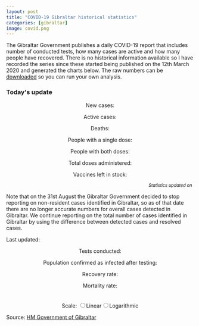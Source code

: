 ```yaml
---
layout: post
title: "COVID-19 Gibraltar historical statistics"
categories: [gibraltar]
image: covid.png
---
```


The Gibraltar Government publishes a daily COVID-19 report that includes number of conducted tests, how many cases are active and how many people have recovered. There is no historical information available so I have recorded the series since these started being published on the 12th March 2020 and generated the charts below. The raw numbers can be [downloaded](/assets/js/covid19-gibraltar.js) so you can run your own analysis.

<div class="box">

  <h3>
    Today's update
  </h3>

  <p style="text-align: center;">
    New cases: <span id="new_cases_today"></span>
  </p>

  <p style="text-align: center;">
    Active cases: <span id="active_cases_today"></span>
  </p>

  <!--p style="text-align: center;">
    Recovered cases: <span id="recovered_cases_today"></span>
  </p-->

  <p style="text-align: center;">
    Deaths: <span id="deceased_cases_today"></span>
  </p>

  <p style="text-align: center;">
    People with a single dose: <span id="first_doses_today"></span>
  </p>

  <p style="text-align: center;">
    People with both doses: <span id="second_doses_today"></span>
  </p>

  <p style="text-align: center;">
    Total doses administered: <span id="total_doses_today"></span>
  </p>

  <p style="text-align: center;">
    Vaccines left in stock: <span id="stock_doses_today"></span>
  </p>

<p style="text-align: right; margin: 5px;">
  <small><i>Statistics updated on <span id="daily_update_ago"></span></i></small>
</p>
</div>

Note that on the 31st August the Gibraltar Government decided to stop reporting on non-resident cases identified in Gibraltar, so as of that date there are no longer accurate numbers for overall cases detected in Gibraltar. We continue reporting on the total number of cases identified in Gibraltar by using the difference between detected cases and resolved cases.

Last updated: _<span id="text_last_update"></span>_

<p style="text-align: center;">
  Tests conducted: <span id="text_population_tested"></span>
</p>

<p style="text-align: center;">
  Population confirmed as infected after testing: <span id="text_population_infected"></span>
</p>

<p style="text-align: center;">
  Recovery rate: <b><span id="text_recovery_rate"></span></b>
</p>

<p style="text-align: center;">
  Mortality rate: <b><span id="text_mortality_rate"></span></b>
</p>

<link href="{{ base.url | prepend: site.url }}/assets/js/apexcharts/styles.css" rel="stylesheet" />
<script src="{{ base.url | prepend: site.url }}/assets/js/apexcharts/apexcharts.js"></script>
<script src="{{ base.url | prepend: site.url }}/assets/js/covid19-gibraltar.js"></script>

  <style>
      
    .chart {
      max-width: 800px;
      margin: 35px auto;
    }
      
  </style>

  <div id="chart_active_recovered" class="chart"></div>
  <div id="chart_newcases" class="chart"></div>
  <div id="chart_vaccination" class="chart"></div>
  <div id="chart_tests" class="chart"></div>
  <div id="chart_total" class="chart"></div>

  <form name="scale">
    <center>Scale: <input type="radio" name="linear"><label for="linear">Linear</label><input type="radio" name="logarithmic"><label for="logarithmic">Logarithmic</label></center>
  </form>

Source: [HM Government of Gibraltar](https://www.gibraltar.gov.gi/covid19)

<script>

// Constants

var population = 32116;
var sample_tests_positive = 10;
var sample_tests_received = 400;

// Calculate and show key KPIs

var current_active = series.covid19GibraltarSeries.active.slice(-1)[0];
var current_recovered = series.covid19GibraltarSeries.recovered.slice(-1)[0];
var current_total = current_active + current_recovered;
var current_deceased = series.covid19GibraltarSeries.deceased.slice(-1)[0];
var current_tests_pending = series.covid19GibraltarSeries.tests_pending.slice(-1)[0];
var current_tests_received = series.covid19GibraltarSeries.tests_received.slice(-1)[0];
var current_tests_total = current_tests_pending + current_tests_received;
const current_last_update = new Date(Date.parse(series.covid19GibraltarSeries.dates.slice(-1)[0]));

var population_tested = (current_tests_total / population) * 100;
var population_infected = (current_total / population) * 100;
var recovery_rate = (current_recovered / (current_active + current_recovered + current_deceased)) * 100;
var mortality_rate = parseFloat(current_deceased * 100 / current_total);

var prevalence_rate = (sample_tests_positive / sample_tests_received) * 100;
var prevalence_infected = parseInt((prevalence_rate * population ) / 100, 10);

// Update summary statistics

document.getElementById("text_population_tested").innerHTML = "<b>" + current_tests_total.toLocaleString() + " (" + population_tested.toFixed(2) + "% of population)</b> of which " + current_tests_received.toLocaleString() + " have been received";
document.getElementById("text_population_infected").innerHTML = "<b>" + current_total.toLocaleString() + " (" + population_infected.toFixed(2) + "%)</b> of which " + current_active.toLocaleString() + " remain active";
document.getElementById("text_recovery_rate").innerHTML = recovery_rate.toFixed(2) + "%";
document.getElementById("text_mortality_rate").innerHTML = mortality_rate.toFixed(2) + "%";

prevalence_rate.toFixed(2) + "%";
document.getElementById("text_last_update").innerHTML = current_last_update.toDateString();

// Support functions

function formatChange(input, positive_color, negative_color) {
  var ret = ""

  if (input > 0) {
    ret = `<span class="${positive_color}"><i class="fas fa-sort-up"></i>${input}</span>`
  } else if (input < 0) {
    ret = `<span class="${negative_color}"><i class="fas fa-sort-down"></i>${Math.abs(input)}</span>`
  } else {
    ret = '-'
  }

  return ret
}

function formatElapsedTime(seconds) {
  var ret = `${seconds} seconds`

  if (seconds < 60) {
    var value = seconds

    if (value == 1) {
    ret = `${value} second`
    } else {
    ret = `${value} seconds`
    }

  } else if (seconds < (60 * 60)) {
    var value = Math.floor(seconds / 60)

    if (value == 1) {
    ret = `${value} minute`
    } else {
    ret = `${value} minutes`
    }

  } else if (seconds < (60 * 60 * 24)) {
    var value = Math.floor(seconds / (60 * 60))

    if (value == 1) {
    ret = `${value} hour`
    } else {
    ret = `${value} hours`
    }

  } else {
    var value = Math.floor(seconds / (60 * 60 * 24))

    if (value == 1) {
    ret = `${value} day`
    } else {
    ret = `${value} days`
    }
  }

  return `${ret} ago`
}

function getLastValidElement(array, offset) {

  var index;

  ret = 0

  for (index = offset; index < array.length; index++) {
    ret = array.slice(-1 * index)[0]

    if (ret != null) {
      return ret
    }
  }

  return ret
}

// Calculate new and total cases series

function average(values) {
  var sum = 0;

  for(var i = 0; i < values.length; i++) {
    sum = sum + values[i];
  }

  return values.length? sum / values.length : 0;
}

var newcases = [];
var newcases_avg7d = [];
var totalcases = [];
var totaldoses = [];
var people = [];

var previous_day_infected = 0;
var previous_day_doses = 0;

var current_avg7d = 0;

for(var i = 0; i < series.covid19GibraltarSeries.active.length; i++) {
  current_infected = series.covid19GibraltarSeries.active[i] + series.covid19GibraltarSeries.recovered[i] + series.covid19GibraltarSeries.deceased[i];

  newcases[i] = current_infected - previous_day_infected;
  totalcases[i] = current_infected;
  totaldoses[i] = previous_day_doses + series.covid19GibraltarSeries.doses_shipments[i]
  people[i] = population

  current_avg7d = Math.round(average(newcases.slice(-7)))
  newcases_avg7d[i] = current_avg7d;

  previous_day_infected = current_infected
  previous_day_doses = totaldoses[i]
  
}

series.covid19GibraltarSeries.newcases = newcases;
series.covid19GibraltarSeries.newcases_avg7d = newcases_avg7d;
series.covid19GibraltarSeries.totalcases = totalcases;
series.covid19GibraltarSeries.totaldoses = totaldoses;
series.covid19GibraltarSeries.population = people;

// Update today statistics

/*
var current_new = series.covid19GibraltarSeries.newcases.slice(-1)[0];
var current_first = series.covid19GibraltarSeries.doses_first.slice(-1)[0];
var current_second = series.covid19GibraltarSeries.doses_second.slice(-1)[0];
var current_totaldoses = current_first + current_second;
var current_stock = series.covid19GibraltarSeries.totaldoses.slice(-1)[0] - (current_totaldoses);

var yesterday_active = series.covid19GibraltarSeries.active.slice(-2)[0];
var yesterday_new = series.covid19GibraltarSeries.newcases.slice(-2)[0];
var yesterday_first = series.covid19GibraltarSeries.doses_first.slice(-2)[0];
var yesterday_second = series.covid19GibraltarSeries.doses_second.slice(-2)[0];
var yesterday_totaldoses = yesterday_first + yesterday_second;
var yesterday_stock = series.covid19GibraltarSeries.totaldoses.slice(-2)[0] - (yesterday_totaldoses);

var yesterday_recovered = series.covid19GibraltarSeries.recovered.slice(-2)[0];
var yesterday_total = yesterday_active + yesterday_recovered;
var yesterday_deceased = series.covid19GibraltarSeries.deceased.slice(-2)[0];
var yesterday_tests_pending = series.covid19GibraltarSeries.tests_pending.slice(-2)[0];
var yesterday_tests_received = series.covid19GibraltarSeries.tests_received.slice(-2)[0];
var yesterday_tests_total = yesterday_tests_pending + yesterday_tests_received;
*/

var current_new = getLastValidElement(series.covid19GibraltarSeries.newcases, 1);
var current_first = getLastValidElement(series.covid19GibraltarSeries.doses_first, 1);
var current_second = getLastValidElement(series.covid19GibraltarSeries.doses_second, 1);
var current_totaldoses = current_first + current_second;
var current_stock = getLastValidElement(series.covid19GibraltarSeries.totaldoses, 1) - current_totaldoses;

var yesterday_active = getLastValidElement(series.covid19GibraltarSeries.active, 2);
var yesterday_new = getLastValidElement(series.covid19GibraltarSeries.newcases, 2);
var yesterday_first = getLastValidElement(series.covid19GibraltarSeries.doses_first, 2);
var yesterday_second = getLastValidElement(series.covid19GibraltarSeries.doses_second, 2);
var yesterday_totaldoses = yesterday_first + yesterday_second;
var yesterday_stock = getLastValidElement(series.covid19GibraltarSeries.totaldoses, 2) - yesterday_totaldoses;

var yesterday_recovered = getLastValidElement(series.covid19GibraltarSeries.recovered, 2);
var yesterday_total = yesterday_active + yesterday_recovered;
var yesterday_deceased = getLastValidElement(series.covid19GibraltarSeries.deceased, 2);
var yesterday_tests_pending = getLastValidElement(series.covid19GibraltarSeries.tests_pending, 2);
var yesterday_tests_received = getLastValidElement(series.covid19GibraltarSeries.tests_received, 2);
var yesterday_tests_total = yesterday_tests_pending + yesterday_tests_received;


var active_cases_change = formatChange(current_active - yesterday_active, "red", "green")
var recovered_cases_change = formatChange(current_recovered - yesterday_recovered, "green", "red")
var deceased_cases_change = formatChange(current_deceased - yesterday_deceased, "red", "green")
var new_cases_change = formatChange(current_new - yesterday_new, "red", "green")
var first_doses_change = formatChange(current_first - yesterday_first, "green", "red")
var second_doses_change = formatChange(current_second - yesterday_second, "green", "red")
var total_doses_change = formatChange(current_totaldoses - yesterday_totaldoses, "green", "red")
var stock_doses_change = formatChange(current_stock - yesterday_stock, "green", "red")

const updated_seconds_ago = (new Date() - new Date(Date.parse(series.covid19GibraltarSeries.dates.slice(-1)[0]))) / 1000;

document.getElementById("daily_update_ago").innerHTML = current_last_update.toDateString() // formatElapsedTime(updated_seconds_ago);

document.getElementById("active_cases_today").innerHTML = "<b>" + current_active.toLocaleString() + "</b> (" + active_cases_change + ")"
// document.getElementById("recovered_cases_today").innerHTML = "<b>" + current_recovered.toLocaleString() + "</b> (" + recovered_cases_change + ")"
document.getElementById("deceased_cases_today").innerHTML = "<b>" + current_deceased.toLocaleString() + "</b> (" + deceased_cases_change + ")"
document.getElementById("new_cases_today").innerHTML = "<b>" + current_new.toLocaleString() + "</b> (" + new_cases_change + ")"
document.getElementById("first_doses_today").innerHTML = "<b>" + current_first.toLocaleString() + "</b> (" + first_doses_change + ")"
document.getElementById("second_doses_today").innerHTML = "<b>" + current_second.toLocaleString() + "</b> (" + second_doses_change + ")"
document.getElementById("total_doses_today").innerHTML = "<b>" + current_totaldoses.toLocaleString() + "</b> (" + total_doses_change + ")"
document.getElementById("stock_doses_today").innerHTML = "<b>" + current_stock.toLocaleString() + "</b> (" + stock_doses_change + ")"

// Configure and show charts

var options_active_recovered = {
  series: [{
      data: series.covid19GibraltarSeries.active,
      name: "Active"
    },
    {
      data: series.covid19GibraltarSeries.recovered,
      name: "Recovered"
    },
    {
      data: series.covid19GibraltarSeries.deceased,
      name: "Deceased"
    },
    {
      data: series.covid19GibraltarSeries.newcases,
      name: "Daily new cases",
      type: 'column'
    }

  ],
  chart: {
    height: 350,
    type: 'line',
    id: 'active-recovered-chart',
  },

  legend: {
    position: 'top'
  },


  annotations: {
     xaxis: [{
      x: new Date('2020-03-24').getTime(),
      strokeDashArray: 0,
      borderColor: '#808080',
      label: {
        borderColor: '#808080',
        style: {
          color: '#fff',
          background: '#808080',
        },
        text: 'Lockdown starts',
      }
    },
    {
      x: new Date('2020-04-08').getTime(),
      strokeDashArray: 0,
      borderColor: '#00cc66',
      label: {
        borderColor: '#00cc66',
        style: {
          color: '#fff',
          background: '#00cc66',
        },
        text: 'Lockdown impact expected'
      }
    },
    {
      x: new Date('2020-04-29').getTime(),
      strokeDashArray: 0,
      borderColor: '#ff9933',
      label: {
        borderColor: '#ff9933',
        style: {
          color: '#fff',
          background: '#ff9933',
        },
        text: 'Over 70s confinement relaxation'
      }
    },
    {
      x: new Date('2020-05-02').getTime(),
      strokeDashArray: 0,
      borderColor: '#4c9900',
      label: {
        borderColor: '#4c9900',
        style: {
          color: '#fff',
          background: '#4c9900',
        },
        text: 'Phase 1: Retail relaxation'
      }
    },
    {
      x: new Date('2020-05-17').getTime(),
      strokeDashArray: 0,
      borderColor: '#dd6633',
      label: {
        borderColor: '#dd6633',
        style: {
          color: '#fff',
          background: '#dd6633',
        },
        text: 'Phase 1 impact expected',
        position: 'bottom'
      }
    },
    {
      x: new Date('2020-05-18').getTime(),
      strokeDashArray: 0,
      borderColor: '#bfc2c4',
      label: {
        borderColor: '#bfc2c4',
        style: {
          color: '#fff',
          background: '#bfc2c4',
        },
        text: 'Phase 2: Unrestricted movement'
      }
    },
    {
      x: new Date('2020-06-01').getTime(),
      strokeDashArray: 0,
      borderColor: '#42B04D',
      label: {
        borderColor: '#42B04D',
        style: {
          color: '#fff',
          background: '#42B04D',
        },
        text: 'Phase 3: Eat out and transport'
      }
    },
    {
      x: new Date('2020-06-16').getTime(),
      strokeDashArray: 0,
      borderColor: '#5495C7',
      label: {
        borderColor: '#5495C7',
        style: {
          color: '#fff',
          background: '#5495C7',
        },
        text: 'Phase 4: Bars and beaches'
      }
    },
    {
      x: new Date('2020-06-29').getTime(),
      strokeDashArray: 0,
      borderColor: '#00cc00',
      label: {
        borderColor: '#00cc00',
        style: {
          color: '#fff',
          background: '#00cc00',
        },
        text: 'Phase 5: Public gatherings'
      }
    },
    {
      x: new Date('2020-07-15').getTime(),
      strokeDashArray: 0,
      borderColor: '#00dd00',
      label: {
        borderColor: '#00dd00',
        style: {
          color: '#fff',
          background: '#00dd00',
        },
        text: 'Phase 6: Final review'
      }
    },
    {
      x: new Date('2020-12-27').getTime(),
      strokeDashArray: 0,
      borderColor: '#808080',
      label: {
        borderColor: '#808080',
        style: {
          color: '#fff',
          background: '#808080',
        },
        text: 'Curfew starts'
      }
    },
    {
      x: new Date('2021-01-10').getTime(),
      strokeDashArray: 0,
      borderColor: '#00cc66',
      label: {
        borderColor: '#00cc66',
        style: {
          color: '#fff',
          background: '#00cc66',
        },
        text: 'Curfew impact expected'
      }
    },
/*    {
      x: new Date('2020-08-1').getTime(),
      strokeDashArray: 0,
      borderColor: '#00ff00',
      label: {
        borderColor: '#00ff00',
        style: {
          color: '#fff',
          background: '#00ff00',
        },
        text: 'Rock unlock (achievement unlocked)'
      }
    }
*/
    ]
  },
  
  dataLabels: {
    enabled: false
  },
  colors: [
    '#da1f28', '#9bbb59', '#000000', '#66b2ff'
  ],
  stroke: {
    curve: 'straight',
    width: [3, 3, 3, 0]
  },
  grid: {
    padding: {
      right: 30,
      left: 20
    }
  },
  title: {
    text: 'Gibraltar COVID-19 Active vs. Recovered cases',
    align: 'left'
  },

  labels: series.covid19GibraltarSeries.dates,

  xaxis: {
    type: 'datetime',
  },
  yaxis: [{
          title: {
            text: 'Number of people',
          }
        }]
};

// Setup graph showing new cases and 7-day average

var options_newcases = {
  series: [
    {
      data: series.covid19GibraltarSeries.newcases,
      name: "Daily new cases"
    },
    {
      data: series.covid19GibraltarSeries.newcases_avg7d,
      name: "7-day average of new cases"
    }
  ],
  chart: {
    height: 350,
    type: 'line',
    id: 'newcases-tests-chart',
  },

  legend: {
    position: 'top'
  },
 

  dataLabels: {
    enabled: false
  },
  colors: [
    '#000000','#ff00ff'
  ],
  stroke: {
    curve: 'straight',
    width: 2
  },
  grid: {
    padding: {
      right: 30,
      left: 20
    }
  },
  title: {
    text: 'Gibraltar COVID-19 new cases',
    align: 'left'
  },

  labels: series.covid19GibraltarSeries.dates,
  xaxis: {
    type: 'datetime',
  },
  yaxis: [{
          title: {
            text: 'Number of people',
          },
//          decimalsInFloat: 0
        }]

};


// Setup graph showing vaccination progress

var options_vaccination = {
  series: [
    {
      data: series.covid19GibraltarSeries.doses_first,
      name: "First doses administered",
      type: 'bar'
    },
    {
      data: series.covid19GibraltarSeries.doses_second,
      name: "Second doses administered",
      type: 'bar'
    },
    {
      data: series.covid19GibraltarSeries.totaldoses,
      name: "Doses shipped (6-doses per vial)",
      type: 'line' // was line
    }
  ],
  chart: {
    height: 350,
    type: 'line',
    id: 'vaccine-tests-chart',
    stacked: true,
    animations: {
      enabled: false
    }
  },

  plotOptions: {
    bar: {
      horizontal: false,
      columnWidth: '90%',
      // endingShape: 'rounded'
    },
  },

  legend: {
    position: 'top'
  },
 

  dataLabels: {
    enabled: false
  },
  colors: [
    '#4c9900', '#66ff66', '#000000',
  ],
  stroke: {
    curve: ['smooth', 'smooth', 'stepline'],
    width: 2
  },
  fill: {
    opacity: 100,
    type: ['solid', 'solid', 'solid'],
  },
  grid: {
    padding: {
      right: 30,
      left: 20
    }
  },
  title: {
    text: 'Gibraltar COVID-19 vaccination progress',
    align: 'left'
  },

  labels: series.covid19GibraltarSeries.dates,
  xaxis: {
    type: 'datetime',
    min: new Date("01 January 2021 GMT").getTime(),
  },
  yaxis: [{
          title: {
            text: 'Number of vaccines administered',
          },
//          decimalsInFloat: 0
        }]

};


// Setup graphs showing the testing results

var options_tests = {
  series: [
    {
      data: series.covid19GibraltarSeries.tests_received,
      name: "Received"
    },
    {
      data: series.covid19GibraltarSeries.tests_pending,
      name: "Pending"
    }
  ],
  chart: {
    height: 350,
    type: 'line',
    id: 'active-tests-chart',
    stacked: true
  },

  legend: {
    position: 'top'
  },
  

  annotations: {
     xaxis: [{
      x: new Date('2020-04-01').getTime(),
      x2: new Date('2020-04-07').getTime(),
      strokeDashArray: 0,
      borderColor: '#775DD0',
      label: {
        borderColor: '#775DD0',
        style: {
          color: '#fff',
          background: '#775DD0'
        },
        text: 'Random testing',
      }
    },
    {
      x: new Date('2020-04-10').getTime(),
      strokeDashArray: 0,
      borderColor: '#0854a5',
      opacity: 0.3,
      label: {
        borderColor: '#0854a5',
        style: {
          color: '#fff',
          background: '#0854a5'
        },
        text: 'Local testing starts',
        position: 'bottom'
      }
    },
    {
      x: new Date('2020-04-27').getTime(),
      x2: new Date('2020-05-12').getTime(),
      strokeDashArray: 0,
      borderColor: '#b266ff',
      label: {
        borderColor: '#b266ff',
        style: {
          color: '#fff',
          background: '#b266ff'
        },
        text: 'Front-line random testing',
        position: 'bottom'
      }
    }]
  },
  dataLabels: {
    enabled: false
  },
  colors: [
    '#39639d','#323232'
  ],
  stroke: {
    curve: 'straight',
    width: 3
  },
  grid: {
    padding: {
      right: 30,
      left: 20
    }
  },
  title: {
    text: 'Gibraltar COVID-19 Tests received and pending',
    align: 'left'
  },

  labels: series.covid19GibraltarSeries.dates,
  xaxis: {
    type: 'datetime',
  },
  yaxis: [{
          title: {
            text: 'Number of people',
          }
        }]

};

// Configure and show charts for total cases

var options_total = {
  series: [{
      data: series.covid19GibraltarSeries.totalcases,
      name: "Infected"
    },
/*    {
      data: series.covid19GibraltarSeries.recovered,
      name: "Recovered"
    }
  */  
  ],
  chart: {
    height: 350,
    type: 'line',
    id: 'total-chart',
  },

  legend: {
    position: 'top'
  },

  annotations: {
     xaxis: [{
      x: new Date('2020-03-24').getTime(),
      strokeDashArray: 0,
      borderColor: '#808080',
      label: {
        borderColor: '#808080',
        style: {
          color: '#fff',
          background: '#808080',
        },
        text: 'First lockdown starts',
      }
    },
    {
      x: new Date('2021-01-02').getTime(),
      strokeDashArray: 0,
      borderColor: '#808080',
      label: {
        borderColor: '#808080',
        style: {
          color: '#fff',
          background: '#808080',
        },
        text: 'Second lockdown starts',
        position: 'bottom'
      }
    }]
  },

  dataLabels: {
    enabled: false
  },
  colors: [
    '#000000',
    '#9bbb59'  
  ],
  stroke: {
    curve: 'straight',
    width: 3
  },
  grid: {
    padding: {
      right: 30,
      left: 20
    }
  },
  title: {
    text: 'Gibraltar COVID-19 total cases',
    align: 'left'
  },

  labels: series.covid19GibraltarSeries.dates,

  xaxis: {
    type: 'datetime',
  },
  yaxis: [{
          title: {
            text: 'Total cases',
          },
          seriesName: 'Total cases',
          // logarithmic: true
  }]
  
};

var chart_active_recovered = new ApexCharts(document.querySelector("#chart_active_recovered"), options_active_recovered);
var chart_newcases = new ApexCharts(document.querySelector("#chart_newcases"), options_newcases);
var chart_vaccination = new ApexCharts(document.querySelector("#chart_vaccination"), options_vaccination);
var chart_tests = new ApexCharts(document.querySelector("#chart_tests"), options_tests);
var chart_total = new ApexCharts(document.querySelector("#chart_total"), options_total);

chart_active_recovered.render();
chart_newcases.render();
chart_vaccination.render();
chart_tests.render();
chart_total.render();

// Setup scale handler

function setLogarithmicScale(logarithmic) {
  options_total.yaxis[0].logarithmic = logarithmic;
  ApexCharts.exec('total-chart', 'updateOptions', { options_total }, false, true);
}

document.scale.logarithmic.checked = true;
setLogarithmicScale(true);
document.scale.linear.addEventListener('click', function() { setLogarithmicScale(false); document.scale.logarithmic.checked = false; document.scale.linear.checked = true; });
document.scale.logarithmic.addEventListener('click', function() { setLogarithmicScale(true); document.scale.linear.checked = false; document.scale.logarithmic.checked = true; });


</script>
